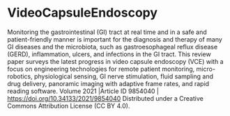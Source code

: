 # VideoCapsuleEndoscopy
Monitoring the gastrointestinal (GI) tract at real time and in a safe and patient-friendly manner is important for the diagnosis and therapy of many GI diseases and the microbiota, such as gastroesophageal reflux disease (GERD), inflammation, ulcers, and infections in the GI tract. This review paper surveys the latest progress in video capsule endoscopy (VCE) with a focus on engineering technologies for remote patient monitoring, micro-robotics, physiological sensing, GI nerve stimulation, fluid sampling and drug delivery, panoramic imaging with adaptive frame rates, and rapid reading software. 
Volume 2021 |Article ID 9854040 | https://doi.org/10.34133/2021/9854040
Distributed under a Creative Commons Attribution License (CC BY 4.0).
